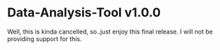 # Data-Analysis-Tool v1.0.0
Well, this is kinda cancelled, so..just enjoy this final release. I will not be providing support for this.

